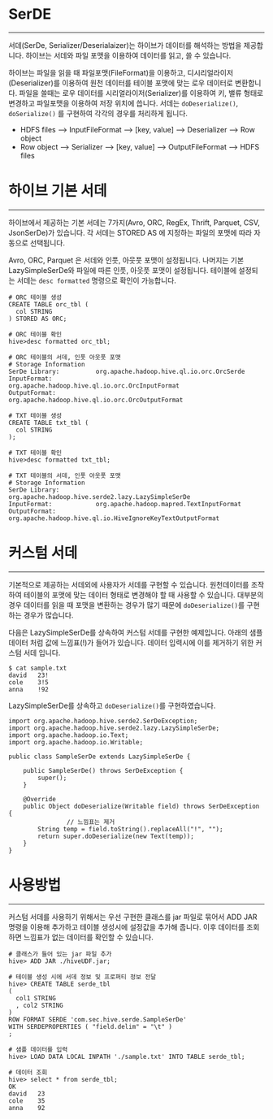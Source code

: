# SerDE
***
서데(SerDe, Serializer/Deserialaizer)는 하이브가 데이터를 해석하는 방법을 제공합니다. 하이브는 서데와 파일 포맷을 이용하여 데이터를 읽고, 쓸 수 있습니다.

하이브는 파일을 읽을 때 파일포맷(FileFormat)을 이용하고, 디시리얼라이저(Deserializer)를 이용하여 원천 데이터를 테이블 포맷에 맞는 로우 데이터로 변환합니다. 파일을 쓸때는 로우 데이터를 시리얼라이저(Serializer)를 이용하여 키, 밸류 형태로 변경하고 파일포맷을 이용하여 저장 위치에 씁니다. 서데는 `doDeserialize()`, `doSerialize()` 를 구현하여 각각의 경우를 처리하게 됩니다.

  - HDFS files --> InputFileFormat --> [key, value] --> Deserializer --> Row object
  - Row object --> Serializer --> [key, value] --> OutputFileFormat --> HDFS files


# 하이브 기본 서데
***
하이브에서 제공하는 기본 서데는 7가지(Avro, ORC, RegEx, Thrift, Parquet, CSV, JsonSerDe)가 있습니다. 각 서데는 STORED AS 에 지정하는 파일의 포맷에 따라 자동으로 선택됩니다.

Avro, ORC, Parquet 은 서데와 인풋, 아웃풋 포맷이 설정됩니다. 나머지는 기본 LazySimpleSerDe와 파일에 따른 인풋, 아웃풋 포맷이 설정됩니다. 테이블에 설정되는 서데는 `desc formatted` 명령으로 확인이 가능합니다.

```
# ORC 테이블 생성 
CREATE TABLE orc_tbl (
  col STRING
) STORED AS ORC;

# ORC 테이블 확인 
hive>desc formatted orc_tbl;

# ORC 테이블의 서데, 인풋 아웃풋 포맷
# Storage Information        
SerDe Library:          org.apache.hadoop.hive.ql.io.orc.OrcSerde    
InputFormat:            org.apache.hadoop.hive.ql.io.orc.OrcInputFormat  
OutputFormat:           org.apache.hadoop.hive.ql.io.orc.OrcOutputFormat    

# TXT 테이블 생성 
CREATE TABLE txt_tbl (
  col STRING
);

# TXT 테이블 확인 
hive>desc formatted txt_tbl;

# TXT 테이블의 서데, 인풋 아웃풋 포맷
# Storage Information        
SerDe Library:          org.apache.hadoop.hive.serde2.lazy.LazySimpleSerDe   
InputFormat:            org.apache.hadoop.mapred.TextInputFormat     
OutputFormat:           org.apache.hadoop.hive.ql.io.HiveIgnoreKeyTextOutputFormat   
```

# 커스텀 서데
***
기본적으로 제공하는 서데외에 사용자가 서데를 구현할 수 있습니다. 원천데이터를 조작하여 테이블의 포맷에 맞는 데이터 형태로 변경해야 할 때 사용할 수 있습니다. 대부분의 경우 데이터를 읽을 때 포맷을 변환하는 경우가 많기 때문에 `doDeserialize()`를 구현하는 경우가 많습니다.

다음은 LazySimpleSerDe를 상속하여 커스텀 서데를 구현한 예제입니다. 아래의 샘플 데이터 처럼 값에 느낌표(!)가 들어가 있습니다. 데이터 입력시에 이를 제거하기 위한 커스텀 서데 입니다.
```
$ cat sample.txt
david   23!
cole    3!5
anna    !92
```
LazySimpleSerDe를 상속하고 `doDeserialize()`를 구현하였습니다.
```
import org.apache.hadoop.hive.serde2.SerDeException;
import org.apache.hadoop.hive.serde2.lazy.LazySimpleSerDe;
import org.apache.hadoop.io.Text;
import org.apache.hadoop.io.Writable;

public class SampleSerDe extends LazySimpleSerDe {

    public SampleSerDe() throws SerDeException {
        super();
    }

    @Override
    public Object doDeserialize(Writable field) throws SerDeException {
                // 느낌표는 제거  
        String temp = field.toString().replaceAll("!", "");
        return super.doDeserialize(new Text(temp));
    }
}
```

# 사용방법
***
커스텀 서데를 사용하기 위해서는 우선 구현한 클래스를 jar 파일로 묶어서 ADD JAR 명령을 이용해 추가하고 테이블 생성시에 설정값을 추가해 줍니다. 이후 데이터를 조회하면 느낌표가 없는 데이터를 확인할 수 있습니다.

```
# 클래스가 들어 있는 jar 파일 추가 
hive> ADD JAR ./hiveUDF.jar;

# 테이블 생성 시에 서데 정보 및 프로퍼티 정보 전달 
hive> CREATE TABLE serde_tbl
(
  col1 STRING
  , col2 STRING
) 
ROW FORMAT SERDE 'com.sec.hive.serde.SampleSerDe'
WITH SERDEPROPERTIES ( "field.delim" = "\t" )
;

# 샘플 데이터를 입력 
hive> LOAD DATA LOCAL INPATH './sample.txt' INTO TABLE serde_tbl;

# 데이터 조회 
hive> select * from serde_tbl;
OK
david   23
cole    35
anna    92
```

